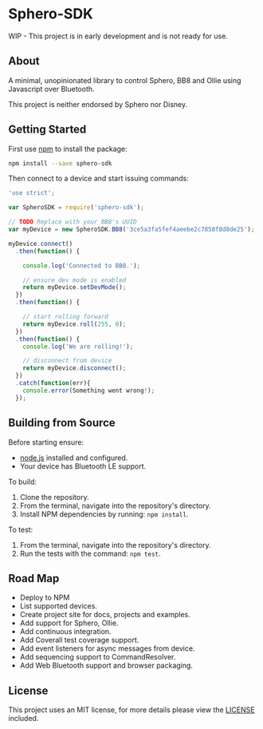 # Sphero-SDK

WIP - This project is in early development and is not ready for use.

## About

A minimal, unopinionated library to control Sphero, BB8 and Ollie using Javascript over Bluetooth.

This project is neither endorsed by Sphero nor Disney.

## Getting Started

First use [npm](https://www.npmjs.com/) to install the package:

```bash
npm install --save sphero-sdk
```

Then connect to a device and start issuing commands:

```javascript
'use strict';

var SpheroSDK = require('sphero-sdk');

// TODO Replace with your BB8's UUID
var myDevice = new SpheroSDK.BB8('3ce5a3fa5fef4aeebe2c7858f8d8de25');

myDevice.connect()
  .then(function() {

    console.log('Connected to BB8.');

    // ensure dev mode is enabled
    return myDevice.setDevMode();
  })
  .then(function() {

    // start rolling forward
    return myDevice.roll(255, 0);
  })
  .then(function() {
    console.log('We are rolling!');

    // disconnect from device
    return myDevice.disconnect();
  })
  .catch(function(err){
    console.error(Something went wrong!);
  });
```

## Building from Source

Before starting ensure:

- [node.js](https://nodejs.org/en/) installed and configured.
- Your device has Bluetooth LE support.

To build:

1. Clone the repository.
1. From the terminal, navigate into the repository's directory.
1. Install NPM dependencies by running: `npm install`.

To test:

1. From the terminal, navigate into the repository's directory.
1. Run the tests with the command: `npm test`.

## Road Map

- Deploy to NPM
- List supported devices.
- Create project site for docs, projects and examples.
- Add support for Sphero, Ollie.
- Add continuous integration.
- Add Coverall test coverage support.
- Add event listeners for async messages from device.
- Add sequencing support to CommandResolver.
- Add Web Bluetooth support and browser packaging.


## License

This project uses an MIT license, for more details please view the [LICENSE](/LICENSE) included.

